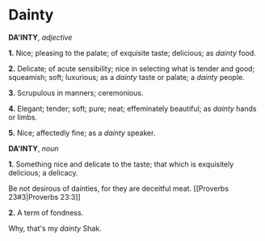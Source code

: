 # Dainty

**DA'INTY**, _adjective_

**1.** Nice; pleasing to the palate; of exquisite taste; delicious; as _dainty_ food.

**2.** Delicate; of acute sensibility; nice in selecting what is tender and good; squeamish; soft; luxurious; as a _dainty_ taste or palate; a _dainty_ people.

**3.** Scrupulous in manners; ceremonious.

**4.** Elegant; tender; soft; pure; neat; effeminately beautiful; as _dainty_ hands or limbs.

**5.** Nice; affectedly fine; as a _dainty_ speaker.

**DA'INTY**, _noun_

**1.** Something nice and delicate to the taste; that which is exquisitely delicious; a delicacy.

Be not desirous of dainties, for they are deceitful meat. [[Proverbs 23#3|Proverbs 23:3]]

**2.** A term of fondness.

Why, that's my _dainty_ Shak.